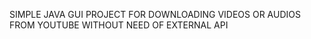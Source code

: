 SIMPLE JAVA GUI PROJECT FOR DOWNLOADING VIDEOS OR AUDIOS FROM YOUTUBE WITHOUT NEED OF EXTERNAL API

